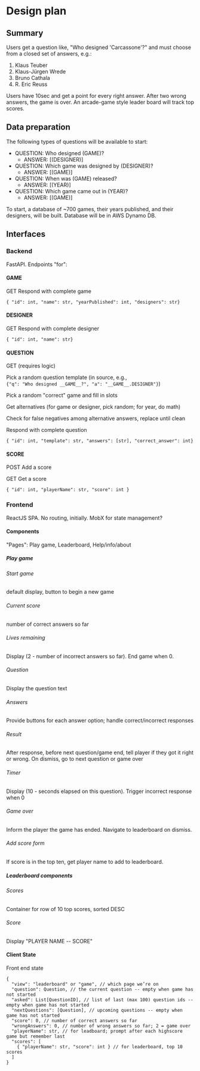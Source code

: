 # Design plan

## Summary

Users get a question like, "Who designed 'Carcassone'?" and must choose from a closed set of answers, e.g.:

1. Klaus Teuber
2. Klaus-Jürgen Wrede
3. Bruno Cathala
4. R. Eric Reuss

Users have 10sec and get a point for every right answer. After two wrong answers, the game is over. An arcade-game style leader board will track top scores.

## Data preparation

The following types of questions will be available to start:

- QUESTION: Who designed (GAME)?
  - ANSWER: [(DESIGNER)]
- QUESTION: Which game was designed by (DESIGNER)?
  - ANSWER: [(GAME)]
- QUESTION: When was (GAME) released?
  - ANSWER: [(YEAR)]
- QUESTION: Which game came out in (YEAR)?
  - ANSWER: [(GAME)]

To start, a database of ~700 games, their years published, and their designers, will be built. Database will be in AWS Dynamo DB.

## Interfaces

### Backend

FastAPI. Endpoints "for":

#### GAME

GET Respond with complete game

`{ "id": int, "name": str, "yearPublished": int, "designers": str}`

#### DESIGNER

GET Respond with complete designer

`{ "id": int, "name": str}`

#### QUESTION

GET (requires logic)

Pick a random question template (in source, e.g., \
`{"q": "Who designed __GAME__?", "a": "__GAME__.DESIGNER"}`)

Pick a random "correct" game and fill in slots

Get alternatives (for game or designer, pick random; for year, do math)

Check for false negatives among alternative answers, replace until clean

Respond with complete question

`{ "id": int, "template": str, "answers": [str], "correct_answer": int}`

#### SCORE

POST Add a score

GET Get a score

`{ "id": int, "playerName": str, "score": int }`

### Frontend

ReactJS SPA. No routing, initially. MobX for state management?

#### Components

"Pages": Play game, Leaderboard, Help/info/about

##### Play game

###### Start game

default display, button to begin a new game

###### Current score

number of correct answers so far

###### Lives remaining

Display (2 - number of incorrect answers so far). End game when 0.

###### Question

Display the question text

###### Answers

Provide buttons for each answer option; handle correct/incorrect responses

###### Result

After response, before next question/game end, tell player if they got it right or wrong. On dismiss, go to next question or
game over

###### Timer

Display (10 - seconds elapsed on this question). Trigger incorrect response when 0

###### Game over

Inform the player the game has ended. Navigate to leaderboard on dismiss.

###### Add score form

If score is in the top ten, get player name to add to leaderboard.

##### Leaderboard components

###### Scores

Container for row of 10 top scores, sorted DESC

###### Score

Display "PLAYER NAME -- SCORE"

#### Client State

Front end state

```jsonc
{
  "view": "leaderboard" or "game", // which page we’re on
  "question": Question, // the current question -- empty when game has not started
  "asked": List[QuestionID], // list of last (max 100) question ids -- empty when game has not started
  "nextQuestions": [Question], // upcoming questions -- empty when game has not started
  "score": 0, // number of correct answers so far
  "wrongAnswers": 0, // number of wrong answers so far; 2 = game over
  "playerName": str, // for leadboard; prompt after each highscore game but remember last
  "scores": [
    { "playerName": str, "score": int } // for leaderboard, top 10 scores
  ]
}
```
